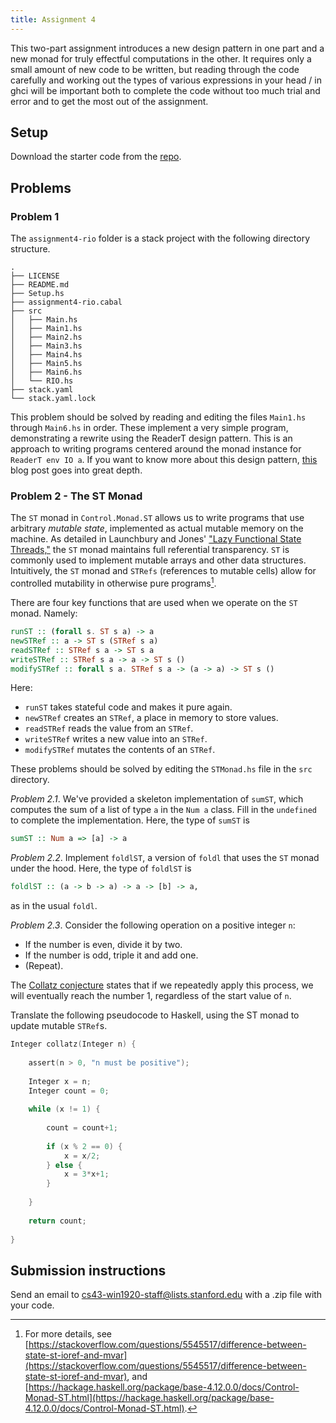 ```yaml
---
title: Assignment 4
---
```


This two-part assignment introduces a new design pattern in one part and a new
monad for truly effectful computations in the other. It requires only a small
amount of new code to be written, but reading through the code carefully and
working out the types of various expressions in your head / in ghci will be
important both to complete the code without too much trial and error and
to get the most out of the assignment.

## Setup

Download the starter code from the [repo](https://github.com/ischeinfeld/cs43-assignments). 

## Problems

### Problem 1

The `assignment4-rio` folder is a stack project with the following directory structure.

```
.
├── LICENSE
├── README.md
├── Setup.hs
├── assignment4-rio.cabal
├── src
│   ├── Main.hs
│   ├── Main1.hs
│   ├── Main2.hs
│   ├── Main3.hs
│   ├── Main4.hs
│   ├── Main5.hs
│   ├── Main6.hs
│   └── RIO.hs
├── stack.yaml
└── stack.yaml.lock
```

This problem should be solved by reading and editing the files `Main1.hs`
through `Main6.hs` in order. These implement a very simple program,
demonstrating a rewrite using the ReaderT design pattern. This is an approach to
writing programs centered around the monad instance for `ReaderT env IO a`. If
you want to know more about this design pattern,
[this](https://www.fpcomplete.com/blog/2017/06/readert-design-pattern) blog post goes
into great depth. 

### Problem 2 - The ST Monad

The `ST` monad in `Control.Monad.ST` allows us to write programs that use arbitrary _mutable state_, implemented as actual mutable memory on the machine.  As detailed in Launchbury and Jones' ["Lazy Functional State Threads,"](https://www.microsoft.com/en-us/research/wp-content/uploads/1994/06/lazy-functional-state-threads.pdf) the `ST` monad maintains full referential transparency.  `ST` is commonly used to implement mutable arrays and other data structures. Intuitively, the `ST` monad and `STRefs`  (references to mutable cells) allow for controlled mutability in otherwise pure programs[^MORE].

[^MORE]: For more details, see [https://stackoverflow.com/questions/5545517/difference-between-state-st-ioref-and-mvar](https://stackoverflow.com/questions/5545517/difference-between-state-st-ioref-and-mvar), and [https://hackage.haskell.org/package/base-4.12.0.0/docs/Control-Monad-ST.html](https://hackage.haskell.org/package/base-4.12.0.0/docs/Control-Monad-ST.html).

There are four key functions that are used when we operate on the `ST` monad.  Namely:
```haskell
runST :: (forall s. ST s a) -> a
newSTRef :: a -> ST s (STRef s a)
readSTRef :: STRef s a -> ST s a
writeSTRef :: STRef s a -> a -> ST s ()
modifySTRef :: forall s a. STRef s a -> (a -> a) -> ST s ()
```

Here:

- `runST` takes stateful code and makes it pure again.
- `newSTRef` creates an `STRef`, a place in memory to store values.
- `readSTRef` reads the value from an `STRef`.
- `writeSTRef` writes a new value into an `STRef`.
- `modifySTRef` mutates the contents of an `STRef`.

These problems should be solved by editing the `STMonad.hs` file in the `src` directory.

*Problem 2.1*. We've provided a skeleton implementation of `sumST`, which computes the sum of a list of type `a` in the `Num a` class.  Fill in the `undefined` to complete the implementation.  Here, the type of `sumST` is
```haskell
sumST :: Num a => [a] -> a
```

*Problem 2.2*. Implement `foldlST`, a version of `foldl` that uses the `ST` monad under the hood.  Here, the type of `foldlST` is

```haskell
foldlST :: (a -> b -> a) -> a -> [b] -> a,
```
as in the usual `foldl`.

*Problem 2.3*. Consider the following operation on a positive integer `n`:

- If the number is even, divide it by two.
- If the number is odd, triple it and add one.
- (Repeat).

The [Collatz conjecture](https://en.wikipedia.org/wiki/Collatz_conjecture) states that if we repeatedly apply this process, we will eventually reach the number 1, regardless of the start value of `n`.

Translate the following pseudocode to Haskell, using the ST monad to update mutable `STRef`s.

```C
Integer collatz(Integer n) {
    
    assert(n > 0, "n must be positive");
    
    Integer x = n;
    Integer count = 0;
    
    while (x != 1) {
        
        count = count+1;
        
        if (x % 2 == 0) {
            x = x/2;
        } else {
            x = 3*x+1;
        }
        
    }
    
    return count;
    
}
```

## Submission instructions

Send an email to cs43-win1920-staff@lists.stanford.edu with a .zip file with your code.
